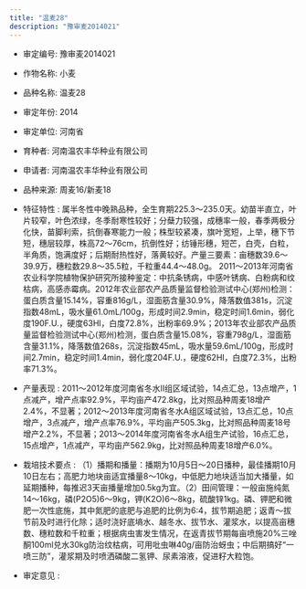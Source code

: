 ```yaml
---
title: "温麦28"
description: "豫审麦2014021"
---
```

* 审定编号:  豫审麦2014021

*  作物名称:  小麦

*  品种名称:  温麦28

*  审定年份:  2014

*  审定单位:  河南省

* 育种者:  河南温农丰华种业有限公司

*  申请者:  河南温农丰华种业有限公司

*  品种来源:  周麦16/新麦18


*  特征特性 : 
属半冬性中晚熟品种，全生育期225.3～235.0天。幼苗半直立，叶片较窄，叶色浓绿，冬季耐寒性较好；分蘖力较强，成穗率一般，春季两极分化快，苗脚利索，抗倒春寒能力一般；株型较紧凑，旗叶宽短，上举，穗下节短，穗层较厚，株高72～76cm，抗倒性好；纺锤形穗，短芒，白壳，白粒，半角质，饱满度好；后期耐热性好，落黄较好。产量三要素：亩穗数39.6～39.9万，穗粒数29.8～35.5粒，千粒重44.4～48.0g。 2011～2013年河南省农业科学院植物保护研究所接种鉴定：中抗条锈病，中感叶锈病、白粉病和纹枯病，高感赤霉病。2012年农业部农产品质量监督检验测试中心(郑州)检测：蛋白质含量15.14%，容重816g/L，湿面筋含量30.9%，降落数值381s，沉淀指数48mL，吸水量61.0mL/100g，形成时间2.9min，稳定时间1.6min，弱化度190F.U.，硬度63HI，白度72.8%，出粉率69.9%；2013年农业部农产品质量监督检验测试中心(郑州)检测，蛋白质含量15.08%，容重798g/L，湿面筋含量31.1%，降落数值268s，沉淀指数45mL，吸水量59.6mL/100g，形成时间2.7min，稳定时间1.4min，弱化度204F.U.，硬度62HI，白度72.3%，出粉率71.3%。

 
*  产量表现 : 
2011～2012年度河南省冬水Ⅱ组区域试验，14点汇总，13点增产，1点减产，增产点率92.9%，平均亩产472.8kg，比对照品种周麦18增产2.4%，不显著；2012～2013年度河南省冬水A组区域试验，13点汇总，10点增产，3点减产，增产点率76.9%，平均亩产505.3kg，比对照品种周麦18号增产2.2%，不显著；2013～2014年度河南省冬水A组生产试验，16点汇总，15点增产，1点减产，平均亩产562.9kg，比对照品种周麦18增产6.0%。


*  栽培技术要点 : 
（1）播期和播量：播期为10月5日～20日播种，最佳播期10月10日左右；高肥力地块亩适宜播量8～10kg，中低肥力地块适当加大播量，如延期播种，每推迟3天亩播量增加0.5kg为宜。（2）田间管理：一般亩施纯氮14～16kg，磷(P2O5)6～9kg，钾(K2O)6～8kg，硫酸锌1kg。磷、钾肥和微肥一次性底施，其中氮肥的底肥与追肥的比例为6:4，拔节期追肥；返青～拔节前及时进行化除；适时浇好底墒水、越冬水、拔节水、灌浆水，以提高亩穗数、穗粒数和千粒重；根据病虫害发生情况，在返青拔节期每亩喷施20%三唑酮100ml兑水30kg防治纹枯病，可用吡虫啉40g/亩防治蚜虫；中后期搞好“一喷三防”，灌浆期及时喷洒磷酸二氢钾、尿素溶液，促进籽大粒饱。


*  审定意见 : 

